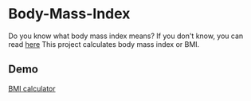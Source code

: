 ﻿# Body-Mass-Index
Do you know what body mass index means? If you don't know, you can read [here](https://www.cdc.gov/healthyweight/assessing/bmi/index.html)
This project calculates body mass index or BMI.

## Demo
[BMI calculator](https://bmi-calculator-ali.netlify.app/)
